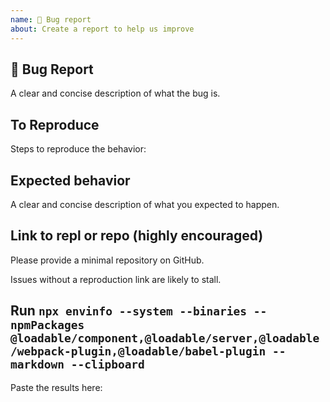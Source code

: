 ```yaml
---
name: 🐛 Bug report
about: Create a report to help us improve
---
```


## 🐛 Bug Report

A clear and concise description of what the bug is.

## To Reproduce

Steps to reproduce the behavior:

## Expected behavior

A clear and concise description of what you expected to happen.

## Link to repl or repo (highly encouraged)

Please provide a minimal repository on GitHub.

Issues without a reproduction link are likely to stall.

## Run `npx envinfo --system --binaries --npmPackages @loadable/component,@loadable/server,@loadable/webpack-plugin,@loadable/babel-plugin --markdown --clipboard`

Paste the results here:

```bash

```
